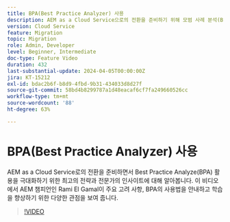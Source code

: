 ```yaml
---
title: BPA(Best Practice Analyzer) 사용
description: AEM as a Cloud Service으로의 전환을 준비하기 위해 모범 사례 분석(BPA)을 사용하기 위한 전략을 살펴봅니다.
version: Cloud Service
feature: Migration
topic: Migration
role: Admin, Developer
level: Beginner, Intermediate
doc-type: Feature Video
duration: 432
last-substantial-update: 2024-04-05T00:00:00Z
jira: KT-15212
exl-id: bdac2b6f-b8d9-4fbd-9b31-434033d8d27f
source-git-commit: 58bd4b8299787a1d48eacaf6cf7fa249660526cc
workflow-type: tm+mt
source-wordcount: '88'
ht-degree: 63%

---
```


# BPA(Best Practice Analyzer) 사용

AEM as a Cloud Service로의 전환을 준비하면서 Best Practice Analyze(BPA) 활용을 극대화하기 위한 최고의 전략과 전문가의 인사이트에 대해 알아봅니다. 이 비디오에서 AEM 챔피언인 Rami El Gamal이 주요 고려 사항, BPA의 사용법을 안내하고 학습을 향상하기 위한 다양한 관점을 보여 줍니다.

>[!VIDEO](https://video.tv.adobe.com/v/3428022/?learn=on)
